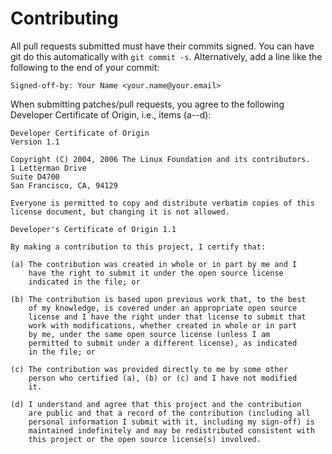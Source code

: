 # Contributing 

All pull requests submitted must have their commits signed. You can 
have git do this automatically with `git commit -s`. Alternatively, 
add a line like the following to the end of your commit:

```
Signed-off-by: Your Name <your.name@your.email>
```

When submitting patches/pull requests, you agree to the following 
Developer Certificate of Origin, i.e., items (a--d):

```
Developer Certificate of Origin
Version 1.1 

Copyright (C) 2004, 2006 The Linux Foundation and its contributors.
1 Letterman Drive
Suite D4700
San Francisco, CA, 94129

Everyone is permitted to copy and distribute verbatim copies of this
license document, but changing it is not allowed.

Developer's Certificate of Origin 1.1 

By making a contribution to this project, I certify that:

(a) The contribution was created in whole or in part by me and I
    have the right to submit it under the open source license
    indicated in the file; or

(b) The contribution is based upon previous work that, to the best
    of my knowledge, is covered under an appropriate open source
    license and I have the right under that license to submit that
    work with modifications, whether created in whole or in part
    by me, under the same open source license (unless I am
    permitted to submit under a different license), as indicated
    in the file; or

(c) The contribution was provided directly to me by some other
    person who certified (a), (b) or (c) and I have not modified
    it. 

(d) I understand and agree that this project and the contribution
    are public and that a record of the contribution (including all 
    personal information I submit with it, including my sign-off) is
    maintained indefinitely and may be redistributed consistent with
    this project or the open source license(s) involved.

```


